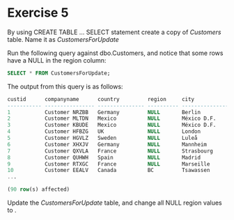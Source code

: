 # Exercise 5

By using CREATE TABLE ... SELECT statement create a copy of *Customers* table. Name it as *CustomersForUpdate*

Run the following query against dbo.Customers, and notice that some rows have a NULL in the region column:

```sql
SELECT * FROM CustomersForUpdate;
```

The output from this query is as follows:

```sql
custid      companyname      country         region     city
----------- ---------------- --------------- ---------- ---------------
1           Customer NRZBB   Germany         NULL       Berlin
2           Customer MLTDN   Mexico          NULL       México D.F.
3           Customer KBUDE   Mexico          NULL       México D.F.
4           Customer HFBZG   UK              NULL       London
5           Customer HGVLZ   Sweden          NULL       Luleå
6           Customer XHXJV   Germany         NULL       Mannheim
7           Customer QXVLA   France          NULL       Strasbourg
8           Customer QUHWH   Spain           NULL       Madrid
9           Customer RTXGC   France          NULL       Marseille
10          Customer EEALV   Canada          BC         Tsawassen
...

(90 row(s) affected)
```

Update the *CustomersForUpdate* table, and change all NULL region values to <None>.
